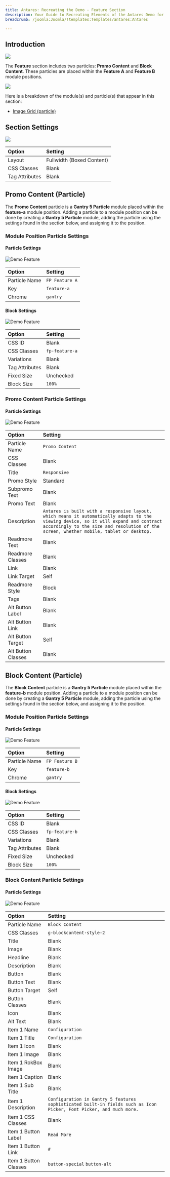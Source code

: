```yaml
---
title: Antares: Recreating the Demo - Feature Section
description: Your Guide to Recreating Elements of the Antares Demo for Joomla
breadcrumb: /joomla:Joomla/!templates:Templates/antares:Antares

---
```


## Introduction

![](assets/demo_7.png)

The **Feature** section includes two particles: **Promo Content** and **Block Content**. These particles are placed within the **Feature A** and **Feature B** module positions.

![](assets/home_feature.png)

Here is a breakdown of the module(s) and particle(s) that appear in this section:

* [Image Grid (particle)](#image-grid-(particle))

## Section Settings

![](assets/demo_feature_settings.png)

| Option           | Setting                   |
| :--------------- | :----------               |
| Layout           | Fullwidth (Boxed Content) |
| CSS Classes      | Blank                     |
| Tag Attributes   | Blank                     |

## Promo Content (Particle)

The **Promo Content** particle is a **Gantry 5 Particle** module placed within the **feature-a** module position. Adding a particle to a module position can be done by creating a **Gantry 5 Particle** module, adding the particle using the settings found in the section below, and assigning it to the position.

### Module Position Particle Settings

#### Particle Settings

![Demo Feature](demo_feature_1.png)

| Option        | Setting        |
| :-----        | :-----         |
| Particle Name | `FP Feature A` |
| Key           | `feature-a`    |
| Chrome        | `gantry`       |

#### Block Settings

![Demo Feature](demo_feature_2.png)

| Option         | Setting        |
| :-----         | :-----         |
| CSS ID         | Blank          |
| CSS Classes    | `fp-feature-a` |
| Variations     | Blank          |
| Tag Attributes | Blank          |
| Fixed Size     | Unchecked      |
| Block Size     | `100%`         |

### Promo Content Particle Settings

#### Particle Settings

![Demo Feature](demo_feature_3.png)

| Option             | Setting                                                                                                                                                                                                                         |
| :-----             | :-----                                                                                                                                                                                                                          |
| Particle Name      | `Promo Content`                                                                                                                                                                                                                 |
| CSS Classes        | Blank                                                                                                                                                                                                                           |
| Title              | `Responsive`                                                                                                                                                                                                                    |
| Promo Style        | Standard                                                                                                                                                                                                                        |
| Subpromo Text      | Blank                                                                                                                                                                                                                           |
| Promo Text         | Blank                                                                                                                                                                                                                           |
| Description        | `Antares is built with a responsive layout, which means it automatically adapts to the viewing device, so it will expand and contract accordingly to the size and resolution of the screen, whether mobile, tablet or desktop.` |
| Readmore Text      | Blank                                                                                                                                                                                                                           |
| Readmore Classes   | Blank                                                                                                                                                                                                                           |
| Link               | Blank                                                                                                                                                                                                                           |
| Link Target        | Self                                                                                                                                                                                                                            |
| Readmore Style     | Block                                                                                                                                                                                                                           |
| Tags               | Blank                                                                                                                                                                                                                           |
| Alt Button Label   | Blank                                                                                                                                                                                                                           |
| Alt Button Link    | Blank                                                                                                                                                                                                                           |
| Alt Button Target  | Self                                                                                                                                                                                                                            |
| Alt Button Classes | Blank                                                                                                                                                                                                                           |

## Block Content (Particle)

The **Block Content** particle is a **Gantry 5 Particle** module placed within the **feature-b** module position. Adding a particle to a module position can be done by creating a **Gantry 5 Particle** module, adding the particle using the settings found in the section below, and assigning it to the position.

### Module Position Particle Settings

#### Particle Settings

![Demo Feature](demo_feature_4.png)

| Option        | Setting        |
| :-----        | :-----         |
| Particle Name | `FP Feature B` |
| Key           | `feature-b`    |
| Chrome        | `gantry`       |

#### Block Settings

![Demo Feature](demo_feature_5.png)

| Option         | Setting        |
| :-----         | :-----         |
| CSS ID         | Blank          |
| CSS Classes    | `fp-feature-b` |
| Variations     | Blank          |
| Tag Attributes | Blank          |
| Fixed Size     | Unchecked      |
| Block Size     | `100%`         |

### Block Content Particle Settings

#### Particle Settings

![Demo Feature](demo_feature_6.png)

| Option                | Setting                                                                                                             |
| :-----                | :-----                                                                                                              |
| Particle Name         | `Block Content`                                                                                                     |
| CSS Classes           | `g-blockcontent-style-2`                                                                                            |
| Title                 | Blank                                                                                                               |
| Image                 | Blank                                                                                                               |
| Headline              | Blank                                                                                                               |
| Description           | Blank                                                                                                               |
| Button                | Blank                                                                                                               |
| Button Text           | Blank                                                                                                               |
| Button Target         | Self                                                                                                                |
| Button Classes        | Blank                                                                                                               |
| Icon                  | Blank                                                                                                               |
| Alt Text              | Blank                                                                                                               |
| Item 1 Name           | `Configuration`                                                                                                     |
| Item 1 Title          | `Configuration`                                                                                                     |
| Item 1 Icon           | Blank                                                                                                               |
| Item 1 Image          | Blank                                                                                                               |
| Item 1 RokBox Image   | Blank                                                                                                               |
| Item 1 Caption        | Blank                                                                                                               |
| Item 1 Sub Title      | Blank                                                                                                               |
| Item 1 Description    | `Configuration in Gantry 5 features sophisticated built-in fields such as Icon Picker, Font Picker, and much more.` |
| Item 1 CSS Classes    | Blank                                                                                                               |
| Item 1 Button Label   | `Read More`                                                                                                         |
| Item 1 Button Link    | `#`                                                                                                                 |
| Item 1 Button Classes | `button-special` `button-alt`                                                                                       |